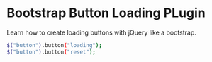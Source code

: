 
# Bootstrap Button Loading PLugin

Learn how to create loading buttons with jQuery like a bootstrap.

```sh
$("button").button("loading");
$("button").button("reset");
```
